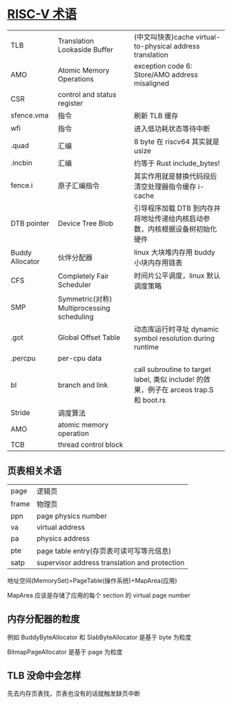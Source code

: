 # [RISC-V 术语](/2023/08/riscv_terminology.md)

||||
|---|---|---|
|TLB|Translation Lookaside Buffer|(中文叫快表)cache virtual-to-physical address translation|
|AMO|Atomic Memory Operations|exception code 6: Store/AMO address misaligned|
|CSR|control and status register||
|sfence.vma|指令|刷新 TLB 缓存|
|wfi|指令|进入低功耗状态等待中断|
|.quad|汇编|8 byte 在 riscv64 其实就是 usize|
|.incbin|汇编|约等于 Rust include_bytes!|
|fence.i|原子汇编指令|其实作用就是替换代码段后清空处理器指令缓存 i-cache|
|DTB pointer|Device Tree Blob|引导程序加载 DTB 到内存并将地址传递给内核启动参数，内核根据设备树初始化硬件|
|Buddy Allocator|伙伴分配器|linux 大块堆内存用 buddy 小块内存用链表|
|CFS|Completely Fair Scheduler|时间片公平调度，linux 默认调度策略|
|SMP|Symmetric(对称) Multiprocessing scheduling|
|.got|Global Offset Table|动态库运行时寻址 dynamic symbol resolution during runtime|
|.percpu|per-cpu data|
|bl|branch and link|call subroutine to target label, 类似 include! 的效果，例子在 arceos trap.S 和 boot.rs|
|Stride|调度算法|
|AMO|atomic memory operation|
|TCB|thread control block|

## 页表相关术语

|||
|---|---|
|page|逻辑页|
|frame|物理页|
|ppn|page physics number|
|va|virtual address|
|pa|physics address|
|pte|page table entry(存页表可读可写等元信息)|
|satp|supervisor address translation and protection|

地址空间(MemorySet)=PageTable(操作系统)+MapArea(应用)

MapArea 应该是存储了应用的每个 section 的 virtual page number

## 内存分配器的粒度

例如 BuddyByteAllocator 和 SlabByteAllocator 是基于 byte 为粒度

BitmapPageAllocator 是基于 page 为粒度

## TLB 没命中会怎样
先去内存页表找，页表也没有的话就触发缺页中断
